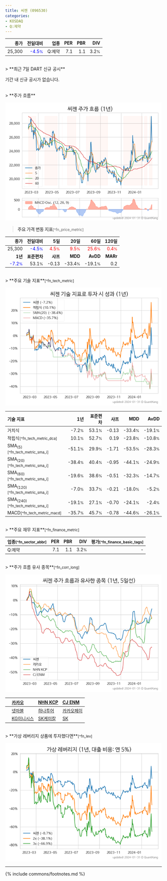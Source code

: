 ```yaml
---
title: 씨젠 (096530)
categories:
- KOSDAQ
- Q:제약
---
```

| **종가** | **전일대비** | **업종** | **PER** | **PBR** | **DIV** |
| -------: | -----------: | -------: | ------: | ------: | ------: |
| 25,300 | <span style="color: blue">-4.5<small>%</small></span> | Q:제약 | 7.1 | 1.1 | 3.2<small>%</small> |

<!-- more -->

<br>
> **최근 7일 DART 신규 공시**<a id="dart"></a>


기간 내 신규 공시가 없습니다.

<br>
> **주가 흐름**<a id="price"></a>

![096530](/stock/images/096530.png)

> **주요 가격 변동 지표**<small>[^fn_price_metric]</small>

| **종가** | **전일대비** | **5일** | **20일** | **60일** | **120일** |
| -------: | -----------: | ------: | -------: | -------: | --------: |
| 25,300 | <span style="color: blue">-4.5<small>%</small></span> | <span style="color: red">4.5<small>%</small></span> | <span style="color: red">9.5<small>%</small></span> | <span style="color: red">25.6<small>%</small></span> | <span style="color: red">0.4<small>%</small></span> |
| **1년** | **표준편차** | **샤프** | **MDD** | **AvDD** | **MARr** |
| <span style="color: blue">-7.2<small>%</small></span> | 53.1<small>%</small> | -0.13 | -33.4<small>%</small> | -19.1<small>%</small> | 0.2 |

<br>
> **주요 기술 지표**<small>[^fn_tech_metric]</small>


![096530](/stock/images/096530_tech.png)

| **기술 지표** | **1년** | **표준편차** | **샤프** | **MDD** | **AvDD** |
| :------------ | ------: | -----------: | -------: | ------: | -------: |
| 거치식 | -7.2<small>%</small> | 53.1<small>%</small> | -0.13 | -33.4<small>%</small> | -19.1<small>%</small> |
| 적립식<small>[^fn_tech_metric_dca]</small> | 10.1<small>%</small> | 52.7<small>%</small> | 0.19 | -23.8<small>%</small> | -10.8<small>%</small> |
| SMA<sub>(5)</sub><small>[^fn_tech_metric_sma_i]</small> | -51.1<small>%</small> | 29.9<small>%</small> | -1.71 | -53.5<small>%</small> | -28.3<small>%</small> |
| SMA<sub>(20)</sub><small>[^fn_tech_metric_sma_i]</small> | -38.4<small>%</small> | 40.4<small>%</small> | -0.95 | -44.1<small>%</small> | -24.9<small>%</small> |
| SMA<sub>(60)</sub><small>[^fn_tech_metric_sma_i]</small> | -19.6<small>%</small> | 38.6<small>%</small> | -0.51 | -32.3<small>%</small> | -14.7<small>%</small> |
| SMA<sub>(120)</sub><small>[^fn_tech_metric_sma_i]</small> | -7.0<small>%</small> | 33.7<small>%</small> | -0.21 | -18.0<small>%</small> | -5.2<small>%</small> |
| SMA<sub>(240)</sub><small>[^fn_tech_metric_sma_i]</small> | -19.1<small>%</small> | 27.1<small>%</small> | -0.70 | -24.1<small>%</small> | -2.4<small>%</small> |
| MACD<small>[^fn_tech_metric_macd]</small> | -35.7<small>%</small> | 45.7<small>%</small> | -0.78 | -44.6<small>%</small> | -26.1<small>%</small> |

<br>
> **주요 재무 지표**<small>[^fn_finance_metric]</small>

| **업종**<small>[^fn_sector_abbr]</small> | **PER** | **PBR** | **DIV** | **평가**<small>[^fn_finance_basic_tags]</small> |
| :--------------------------------------- | ------: | ------: | ------: | ----------------------------------------------: |
| Q:제약 | 7.1 | 1.1 | 3.2<small>%</small> | - |

<br>
> **주가 흐름 유사 종목**<a id="corr"></a><small>[^fn_corr_long]</small>

![096530](/stock/images/096530_corr.png)

|    | [카카오](/035720/) | [NHN KCP](/060250/) | [CJ ENM](/035760/) |
| :- | :------------------------------------- | :------------------------------------- | :--------------------------------------|
|    | [넷마블](/251270/) | [하나투어](/039130/) | [카카오페이](/377300/) |
|    | [KG이니시스](/035600/) | [SK케미칼](/285130/) | [SK](/034730/) |

<br>
> **가상 레버리지 상품에 투자했다면**<a id="2x"></a><small>[^fn_lev]</small>

![096530](/stock/images/096530_2x.png)

---
{% include commons/footnotes.md %}